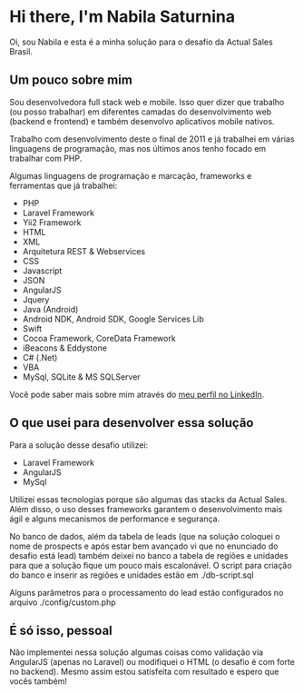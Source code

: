 # Hi there, I'm Nabila Saturnina

Oi, sou Nabila e esta é a minha solução para o desafio da Actual Sales Brasil.

## Um pouco sobre mim

Sou desenvolvedora full stack web e mobile. Isso quer dizer que trabalho (ou posso trabalhar) em diferentes camadas do desenvolvimento web (backend e frontend) e também desenvolvo aplicativos mobile nativos.

Trabalho com desenvolvimento deste o final de 2011 e já trabalhei em várias linguagens de programação, mas nos últimos anos tenho focado em trabalhar com PHP.

Algumas linguagens de programação e marcação, frameworks e ferramentas que já trabalhei:

- PHP
- Laravel Framework
- Yii2 Framework
- HTML
- XML
- Arquitetura REST & Webservices
- CSS
- Javascript
- JSON
- AngularJS
- Jquery
- Java (Android)
- Android NDK, Android SDK, Google Services Lib
- Swift
- Cocoa Framework, CoreData Framework
- iBeacons & Eddystone
- C# (.Net)
- VBA
- MySql, SQLite & MS SQLServer

Você pode saber mais sobre mim através do [meu perfil no LinkedIn](https://www.linkedin.com/in/nabilasaturnina/).

## O que usei para desenvolver essa solução

Para a solução desse desafio utilizei:

- Laravel Framework
- AngularJS
- MySql

Utilizei essas tecnologias porque são algumas das stacks da Actual Sales. Além disso, o uso desses frameworks garantem o desenvolvimento mais ágil e alguns mecanismos de performance e segurança.

No banco de dados, além da tabela de leads (que na solução coloquei o nome de prospects e após estar bem avançado vi que no enunciado do desafio está lead) também deixei no banco a tabela de regiões e unidades para que a solução fique um pouco mais escalonável. O script para criação do banco e inserir as regiões e unidades estão em ./db-script.sql

Alguns parâmetros para o processamento do lead estão configurados no arquivo ./config/custom.php

## É só isso, pessoal

Não implementei nessa solução algumas coisas como validação via AngularJS (apenas no Laravel) ou modifiquei o HTML (o desafio é com forte no backend). Mesmo assim estou satisfeita com resultado e espero que vocês também!
